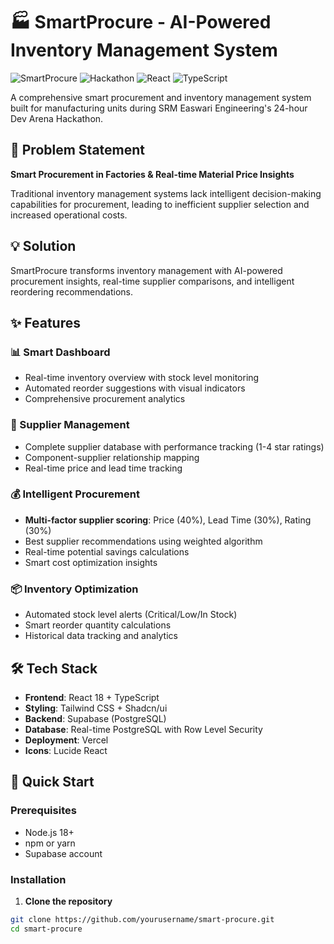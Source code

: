 # 🏭 SmartProcure - AI-Powered Inventory Management System

![SmartProcure](https://img.shields.io/badge/SmartProcure-AI_Procurement-blue)
![Hackathon](https://img.shields.io/badge/Hackathon-Dev_Arena_2024-orange)
![React](https://img.shields.io/badge/React-18.2+-61DAFB)
![TypeScript](https://img.shields.io/badge/TypeScript-5.0+-3178C6)

A comprehensive smart procurement and inventory management system built for manufacturing units during SRM Easwari Engineering's 24-hour Dev Arena Hackathon.

## 🎯 Problem Statement
**Smart Procurement in Factories & Real-time Material Price Insights**

Traditional inventory management systems lack intelligent decision-making capabilities for procurement, leading to inefficient supplier selection and increased operational costs.

## 💡 Solution
SmartProcure transforms inventory management with AI-powered procurement insights, real-time supplier comparisons, and intelligent reordering recommendations.

## ✨ Features

### 📊 Smart Dashboard
- Real-time inventory overview with stock level monitoring
- Automated reorder suggestions with visual indicators
- Comprehensive procurement analytics

### 🔗 Supplier Management
- Complete supplier database with performance tracking (1-4 star ratings)
- Component-supplier relationship mapping
- Real-time price and lead time tracking

### 💰 Intelligent Procurement
- **Multi-factor supplier scoring**: Price (40%), Lead Time (30%), Rating (30%)
- Best supplier recommendations using weighted algorithm
- Real-time potential savings calculations
- Smart cost optimization insights

### 📦 Inventory Optimization
- Automated stock level alerts (Critical/Low/In Stock)
- Smart reorder quantity calculations
- Historical data tracking and analytics

## 🛠️ Tech Stack

- **Frontend**: React 18 + TypeScript
- **Styling**: Tailwind CSS + Shadcn/ui
- **Backend**: Supabase (PostgreSQL)
- **Database**: Real-time PostgreSQL with Row Level Security
- **Deployment**: Vercel
- **Icons**: Lucide React

## 🚀 Quick Start

### Prerequisites
- Node.js 18+ 
- npm or yarn
- Supabase account

### Installation

1. **Clone the repository**
```bash
git clone https://github.com/yourusername/smart-procure.git
cd smart-procure
